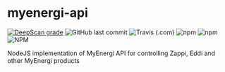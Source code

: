 # myenergi-api

[![DeepScan grade](https://deepscan.io/api/teams/16513/projects/19831/branches/520479/badge/grade.svg)](https://deepscan.io/dashboard#view=project&tid=16513&pid=19831&bid=520479)
![GitHub last commit](https://img.shields.io/github/last-commit/bisand/myenergi-api)
![Travis (.com)](https://img.shields.io/travis/com/bisand/myenergi-api)
![npm](https://img.shields.io/npm/v/myenergi-api)
![npm](https://img.shields.io/npm/dw/myenergi-api)
![NPM](https://img.shields.io/npm/l/myenergi-api)

NodeJS implementation of MyEnergi API for controlling Zappi, Eddi and other MyEnergi products
